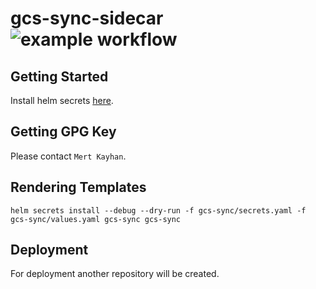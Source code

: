 # gcs-sync-sidecar ![example workflow](https://github.com/fsn-capital/gcs-sync-sidecar/workflows/CI/badge.svg)

## Getting Started

Install helm secrets [here](https://github.com/jkroepke/helm-secrets/wiki/Installation).

## Getting GPG Key

Please contact ``` Mert Kayhan ```.

## Rendering Templates

``` helm secrets install --debug --dry-run -f gcs-sync/secrets.yaml -f gcs-sync/values.yaml gcs-sync gcs-sync ```

## Deployment 

For deployment another repository will be created.